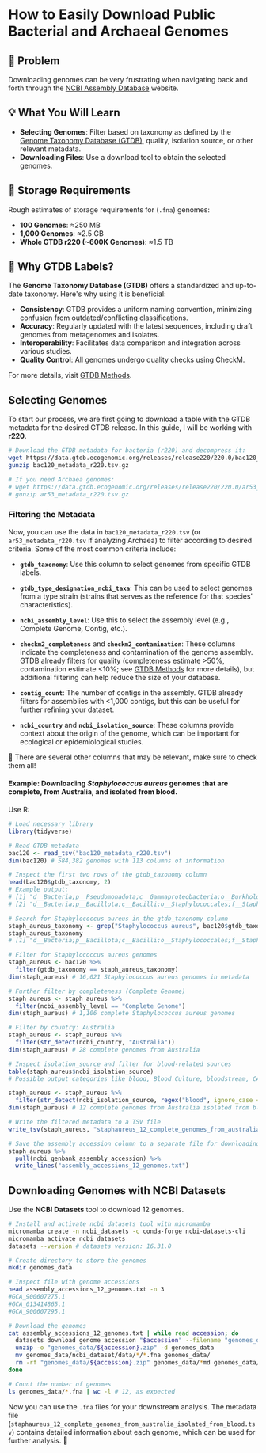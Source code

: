 # How to Easily Download Public Bacterial and Archaeal Genomes

## 🚧 Problem
Downloading genomes can be very frustrating when navigating back and forth through the [NCBI Assembly Database](https://www.ncbi.nlm.nih.gov/assembly/) website. 

## 💡 What You Will Learn
- **Selecting Genomes**: Filter based on taxonomy as defined by the [Genome Taxonomy Database (GTDB)](https://gtdb.ecogenomic.org/), quality, isolation source, or other relevant metadata.
- **Downloading Files**: Use a download tool to obtain the selected genomes.

## 💾 Storage Requirements

Rough estimates of storage requirements for  (`.fna`) genomes:

- **100 Genomes**: ≈250 MB
- **1,000 Genomes**: ≈2.5 GB
- **Whole GTDB r220 (~600K Genomes)**: ≈1.5 TB

## 🧬 Why GTDB Labels?

The **Genome Taxonomy Database (GTDB)** offers a standardized and up-to-date taxonomy. Here's why using it is beneficial:

- **Consistency**: GTDB provides a uniform naming convention, minimizing confusion from outdated/conflicting classifications.
- **Accuracy**: Regularly updated with the latest sequences, including draft genomes from metagenomes and isolates.
- **Interoperability**: Facilitates data comparison and integration across various studies.
- **Quality Control**: All genomes undergo quality checks using CheckM.

For more details, visit [GTDB Methods](https://gtdb.ecogenomic.org/methods).

## Selecting Genomes

To start our process, we are first going to download a table with the GTDB metadata for the desired GTDB release. In this guide, I will be working with **r220**.

```bash
# Download the GTDB metadata for bacteria (r220) and decompress it:
wget https://data.gtdb.ecogenomic.org/releases/release220/220.0/bac120_metadata_r220.tsv.gz
gunzip bac120_metadata_r220.tsv.gz

# If you need Archaea genomes:
# wget https://data.gtdb.ecogenomic.org/releases/release220/220.0/ar53_metadata_r220.tsv.gz
# gunzip ar53_metadata_r220.tsv.gz
```
### Filtering the Metadata

Now, you can use the data in `bac120_metadata_r220.tsv` (or `ar53_metadata_r220.tsv` if analyzing Archaea) to filter according to desired criteria. Some of the most common criteria include:

- **`gtdb_taxonomy`**: Use this column to select genomes from specific GTDB labels.

- **`gtdb_type_designation_ncbi_taxa`**: This can be used to select genomes from a type strain (strains that serves as the reference for that species' characteristics).

- **`ncbi_assembly_level`**: Use this to select the assembly level (e.g., Complete Genome, Contig, etc.).

- **`checkm2_completeness`** and **`checkm2_contamination`**: These columns indicate the completeness and contamination of the genome assembly. GTDB already filters for quality (completeness estimate >50%, contamination estimate <10%; see [GTDB Methods](https://gtdb.ecogenomic.org/methods) for more details), but additional filtering can help reduce the size of your database.

- **`contig_count`**: The number of contigs in the assembly. GTDB already filters for assemblies with <1,000 contigs, but this can be useful for further refining your dataset.

- **`ncbi_country`** and **`ncbi_isolation_source`**: These columns provide context about the origin of the genome, which can be important for ecological or epidemiological studies.

📝 There are several other columns that may be relevant, make sure to check them all!

#### Example: Downloading *Staphylococcus aureus* genomes that are complete, from Australia, and isolated from blood.

Use R:

```R
# Load necessary library
library(tidyverse)

# Read GTDB metadata
bac120 <- read_tsv("bac120_metadata_r220.tsv")
dim(bac120) # 584,382 genomes with 113 columns of information

# Inspect the first two rows of the gtdb_taxonomy column
head(bac120$gtdb_taxonomy, 2)
# Example output:
# [1] "d__Bacteria;p__Pseudomonadota;c__Gammaproteobacteria;o__Burkholderiales;f__Burkholderiaceae;g__Bordetella;s__Bordetella pseudohinzii"
# [2] "d__Bacteria;p__Bacillota;c__Bacilli;o__Staphylococcales;f__Staphylococcaceae;g__Staphylococcus;s__Staphylococcus epidermidis"        

# Search for Staphylococcus aureus in the gtdb_taxonomy column
staph_aureus_taxonomy <- grep("Staphylococcus aureus", bac120$gtdb_taxonomy, value = TRUE)[1]
staph_aureus_taxonomy
# [1] "d__Bacteria;p__Bacillota;c__Bacilli;o__Staphylococcales;f__Staphylococcaceae;g__Staphylococcus;s__Staphylococcus aureus"

# Filter for Staphylococcus aureus genomes
staph_aureus <- bac120 %>%
  filter(gtdb_taxonomy == staph_aureus_taxonomy)
dim(staph_aureus) # 16,021 Staphylococcus aureus genomes in metadata

# Further filter by completeness (Complete Genome)
staph_aureus <- staph_aureus %>%
  filter(ncbi_assembly_level == "Complete Genome")
dim(staph_aureus) # 1,106 complete Staphylococcus aureus genomes

# Filter by country: Australia
staph_aureus <- staph_aureus %>%
  filter(str_detect(ncbi_country, "Australia"))
dim(staph_aureus) # 28 complete genomes from Australia

# Inspect isolation_source and filter for blood-related sources
table(staph_aureus$ncbi_isolation_source)
# Possible output categories like blood, Blood Culture, bloodstream, CA-MRSA blood site, etc.

staph_aureus <- staph_aureus %>%
  filter(str_detect(ncbi_isolation_source, regex("blood", ignore_case = TRUE)))
dim(staph_aureus) # 12 complete genomes from Australia isolated from blood

# Write the filtered metadata to a TSV file
write_tsv(staph_aureus, "staphaureus_12_complete_genomes_from_australia_isolated_from_blood.tsv")

# Save the assembly_accession column to a separate file for downloading genomes
staph_aureus %>%
  pull(ncbi_genbank_assembly_accession) %>%
  write_lines("assembly_accessions_12_genomes.txt")
```

## Downloading Genomes with NCBI Datasets 

Use the **NCBI Datasets** tool to download 12 genomes.

```bash
# Install and activate ncbi datasets tool with micromamba
micromamba create -n ncbi_datasets -c conda-forge ncbi-datasets-cli 
micromamba activate ncbi_datasets 
datasets --version # datasets version: 16.31.0

# Create directory to store the genomes
mkdir genomes_data

# Inspect file with genome accessions
head assembly_accessions_12_genomes.txt -n 3
#GCA_900607275.1
#GCA_013414865.1
#GCA_900607295.1

# Download the genomes
cat assembly_accessions_12_genomes.txt | while read accession; do  
  datasets download genome accession "$accession" --filename "genomes_data/${accession}.zip" 
  unzip -o "genomes_data/${accession}.zip" -d genomes_data 
  mv genomes_data/ncbi_dataset/data/*/*.fna genomes_data/ 
  rm -rf "genomes_data/${accession}.zip" genomes_data/*md genomes_data/*txt genomes_data/ncbi_dataset
done 

# Count the number of genomes
ls genomes_data/*.fna | wc -l # 12, as expected
```

Now you can use the `.fna` files for your downstream analysis. The metadata file (`staphaureus_12_complete_genomes_from_australia_isolated_from_blood.tsv`) contains detailed information about each genome, which can be used for further analysis. 🎉







